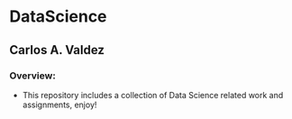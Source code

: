 # DataScience
## Carlos A. Valdez
### Overview:
* This repository includes a collection of Data Science related work and assignments, enjoy!
